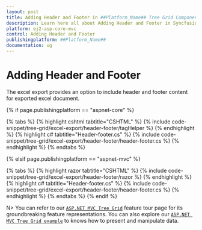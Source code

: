 ```yaml
---
layout: post
title: Adding Header and Footer in ##Platform_Name## Tree Grid Component | Syncfusion
description: Learn here all about Adding Header and Footer in Syncfusion ##Platform_Name## Tree Grid component of Syncfusion Essential JS 2 and more.
platform: ej2-asp-core-mvc
control: Adding Header and Footer
publishingplatform: ##Platform_Name##
documentation: ug
---
```



# Adding Header and Footer

The excel export provides an option to include header and footer content for exported excel document.

{% if page.publishingplatform == "aspnet-core" %}

{% tabs %}
{% highlight cshtml tabtitle="CSHTML" %}
{% include code-snippet/tree-grid/excel-export/header-footer/tagHelper %}
{% endhighlight %}
{% highlight c# tabtitle="Header-footer.cs" %}
{% include code-snippet/tree-grid/excel-export/header-footer/header-footer.cs %}
{% endhighlight %}
{% endtabs %}

{% elsif page.publishingplatform == "aspnet-mvc" %}

{% tabs %}
{% highlight razor tabtitle="CSHTML" %}
{% include code-snippet/tree-grid/excel-export/header-footer/razor %}
{% endhighlight %}
{% highlight c# tabtitle="Header-footer.cs" %}
{% include code-snippet/tree-grid/excel-export/header-footer/header-footer.cs %}
{% endhighlight %}
{% endtabs %}
{% endif %}



N> You can refer to our [`ASP.NET MVC Tree Grid`](https://www.syncfusion.com/aspnet-mvc-ui-controls/tree-grid) feature tour page for its groundbreaking feature representations. You can also explore our [`ASP.NET MVC Tree Grid example`](https://ej2.syncfusion.com/aspnetmvc/TreeGrid/Overview#/material) to knows how to present and manipulate data.